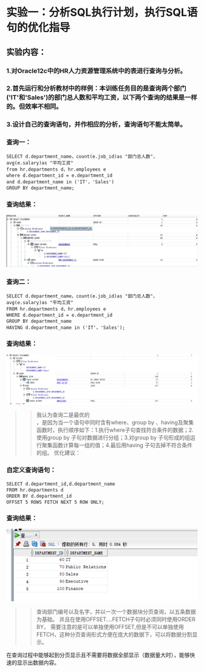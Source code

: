 # 实验一：分析SQL执行计划，执行SQL语句的优化指导
## 实验内容：
### 1.对Oracle12c中的HR人力资源管理系统中的表进行查询与分析。
### 2.首先运行和分析教材中的样例：本训练任务目的是查询两个部门('IT'和'Sales')的部门总人数和平均工资，以下两个查询的结果是一样的。但效率不相同。
### 3.设计自己的查询语句，并作相应的分析，查询语句不能太简单。
### 查询一：<br>
```
SELECT d.department_name，count(e.job_id)as "部门总人数"，
avg(e.salary)as "平均工资"
from hr.departments d，hr.employees e
where d.department_id = e.department_id
and d.department_name in ('IT'，'Sales')
GROUP BY department_name;
```
### 查询结果：<br>
![](https://github.com/ZYQHZ/ORACLE/blob/master/test1/1.png)
### 查询二：<br>
```
SELECT d.department_name，count(e.job_id)as "部门总人数"，
avg(e.salary)as "平均工资"
FROM hr.departments d，hr.employees e
WHERE d.department_id = e.department_id
GROUP BY department_name
HAVING d.department_name in ('IT'，'Sales');
```
### 查询结果：<br>
![](https://github.com/ZYQHZ/ORACLE/blob/master/test1/2.png)
>>我认为查询二是最优的<br>，是因为当一个语句中同时含有where、group by 、having及聚集函数时，执行顺序如下：1.执行where子句查找符合条件的数据；2.使用group by 子句对数据进行分组；3.对group by 子句形成的组运行聚集函数计算每一组的值；4.最后用having 子句去掉不符合条件的组。
优化建议：<br>
### 自定义查询语句：
```
SELECT d.department_id,d.department_name 
FROM hr.departments d 
ORDER BY d.department_id 
OFFSET 5 ROWS FETCH NEXT 5 ROW ONLY;
```
### 查询结果：<br>
![](https://github.com/ZYQHZ/ORACLE/blob/master/test1/3.png)
>>查询部门编号以及名字，并以一次一个数据块分页查询，以五条数据为基础。 并且在使用OFFSET....FETCH子句时必须同时使用ORDER BY， 需要注意的是可以单独使用OFFSET,但是不可以单独使用FETCH，这种分页查询形式方便在庞大的数据下，可以将数据分割显示。

在查询过程中能够起到分页显示且不需要将数据全部显示（数据量大时），能够快速的显示出数据内容。
